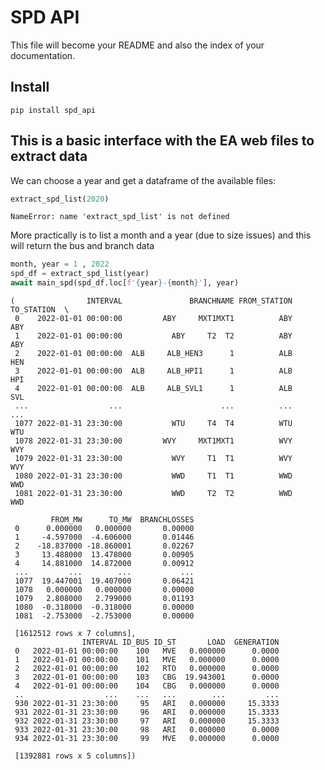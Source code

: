 SPD API
================

<!-- WARNING: THIS FILE WAS AUTOGENERATED! DO NOT EDIT! -->

This file will become your README and also the index of your
documentation.

## Install

`pip install spd_api`

## This is a basic interface with the EA web files to extract data

We can choose a year and get a dataframe of the available files:

``` python
extract_spd_list(2020)
```

    NameError: name 'extract_spd_list' is not defined

More practically is to list a month and a year (due to size issues) and
this will return the bus and branch data

``` python
month, year = 1 , 2022
spd_df = extract_spd_list(year)
await main_spd(spd_df.loc[f'{year}-{month}'], year)
```

    (                INTERVAL               BRANCHNAME FROM_STATION TO_STATION  \
     0    2022-01-01 00:00:00         ABY     MXT1MXT1          ABY        ABY   
     1    2022-01-01 00:00:00           ABY     T2  T2          ABY        ABY   
     2    2022-01-01 00:00:00  ALB     ALB_HEN3      1          ALB        HEN   
     3    2022-01-01 00:00:00  ALB     ALB_HPI1      1          ALB        HPI   
     4    2022-01-01 00:00:00  ALB     ALB_SVL1      1          ALB        SVL   
     ...                  ...                      ...          ...        ...   
     1077 2022-01-31 23:30:00           WTU     T4  T4          WTU        WTU   
     1078 2022-01-31 23:30:00         WVY     MXT1MXT1          WVY        WVY   
     1079 2022-01-31 23:30:00           WVY     T1  T1          WVY        WVY   
     1080 2022-01-31 23:30:00           WWD     T1  T1          WWD        WWD   
     1081 2022-01-31 23:30:00           WWD     T2  T2          WWD        WWD   
     
             FROM_MW      TO_MW  BRANCHLOSSES  
     0      0.000000   0.000000       0.00000  
     1     -4.597000  -4.606000       0.01446  
     2    -18.837000 -18.860001       0.02267  
     3     13.488000  13.478000       0.00905  
     4     14.881000  14.872000       0.00912  
     ...         ...        ...           ...  
     1077  19.447001  19.407000       0.06421  
     1078   0.000000   0.000000       0.00000  
     1079   2.808000   2.799000       0.01193  
     1080  -0.318000  -0.318000       0.00000  
     1081  -2.753000  -2.753000       0.00000  
     
     [1612512 rows x 7 columns],
                    INTERVAL ID_BUS ID_ST       LOAD  GENERATION
     0   2022-01-01 00:00:00    100   MVE   0.000000      0.0000
     1   2022-01-01 00:00:00    101   MVE   0.000000      0.0000
     2   2022-01-01 00:00:00    102   RTO   0.000000      0.0000
     3   2022-01-01 00:00:00    103   CBG  19.943001      0.0000
     4   2022-01-01 00:00:00    104   CBG   0.000000      0.0000
     ..                  ...    ...   ...        ...         ...
     930 2022-01-31 23:30:00     95   ARI   0.000000     15.3333
     931 2022-01-31 23:30:00     96   ARI   0.000000     15.3333
     932 2022-01-31 23:30:00     97   ARI   0.000000     15.3333
     933 2022-01-31 23:30:00     98   ARI   0.000000      0.0000
     934 2022-01-31 23:30:00     99   MVE   0.000000      0.0000
     
     [1392881 rows x 5 columns])
